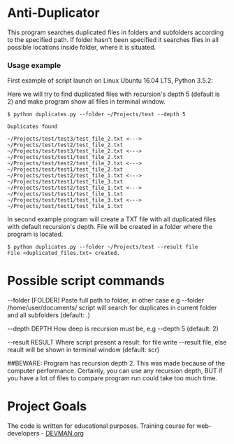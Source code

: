 # Anti-Duplicator

This program searches duplicated files in folders and subfolders according to the specified path. If folder hasn't been specified it searches files in all possible locations inside folder, where it is situated.

### Usage example

First example of script launch on Linux Ubuntu 16.04 LTS, Python 3.5.2:

Here we will try to find duplicated files with recursion's depth 5 (default is 2) and make program show all files in terminal window.

```#!bash
$ python duplicates.py --folder ~/Projects/test --depth 5  

Duplicates found

~/Projects/test/test3/test_file_2.txt <---> ~/Projects/test/test2/test_file_2.txt
~/Projects/test/test3/test_file_2.txt <---> ~/Projects/test/test1/test_file_2.txt
~/Projects/test/test2/test_file_2.txt <---> ~/Projects/test/test1/test_file_2.txt
~/Projects/test/test2/test_file_1.txt <---> ~/Projects/test/test1/test_file_3.txt
~/Projects/test/test2/test_file_1.txt <---> ~/Projects/test/test1/test_file_1.txt
~/Projects/test/test1/test_file_3.txt <---> ~/Projects/test/test1/test_file_1.txt

```

In second example program will create a TXT file with all duplicated files with default recursion's depth.
File will be created in a folder where the program is located.

```#!bash
$ python duplicates.py --folder ~/Projects/test --result file
File «duplicated_files.txt» created.
```

# Possible script commands

  --folder [FOLDER]  Paste full path to folder, in other case e.g --folder
                     /home/user/documents/ script will search for duplicates
                     in current folder and all subfolders (default: .)

  --depth DEPTH      How deep is recursion must be, e.g --depth 5 (default: 2)

  --result RESULT    Where script present a result: for file write --result
                     file, else reault will be shown in terminal window
                     (default: scr)

##BEWARE: 
Program has recursion depth 2. This was made because of the computer performance. Certainly, you can use any recursion depth, BUT if you have a lot of files to compare program run could take too much time.

# Project Goals

The code is written for educational purposes. Training course for web-developers - [DEVMAN.org](https://devman.org)
